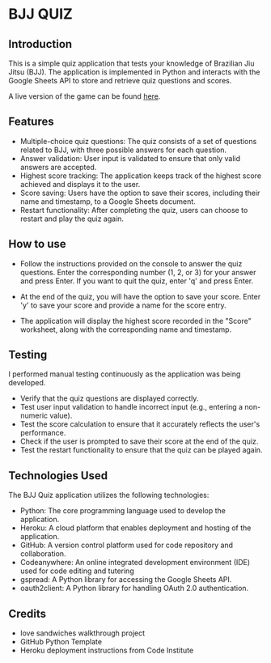 # BJJ QUIZ

## Introduction

This is a simple quiz application that tests your knowledge of Brazilian Jiu Jitsu (BJJ). The application is implemented in Python and interacts with the Google Sheets API to store and retrieve quiz questions and scores.

A live version of the game can be found [here](https://bjjquiz.herokuapp.com/).



## Features

- Multiple-choice quiz questions: The quiz consists of a set of questions related to BJJ, with three possible answers for each question.
- Answer validation: User input is validated to ensure that only valid answers are accepted.
- Highest score tracking: The application keeps track of the highest score achieved and displays it to the user.
- Score saving: Users have the option to save their scores, including their name and timestamp, to a Google Sheets document.
- Restart functionality: After completing the quiz, users can choose to restart and play the quiz again.



## How to use 

- Follow the instructions provided on the console to answer the quiz questions. Enter the corresponding number (1, 2, or 3) for your answer and press Enter. If you want to quit the quiz, enter 'q' and press Enter.

- At the end of the quiz, you will have the option to save your score. Enter 'y' to save your score and provide a name for the score entry.

- The application will display the highest score recorded in the "Score" worksheet, along with the corresponding name and timestamp.


## Testing

I performed manual testing continuously as the application was being developed.

- Verify that the quiz questions are displayed correctly.
- Test user input validation to handle incorrect input (e.g., entering a non-numeric value).
- Test the score calculation to ensure that it accurately reflects the user's performance.
- Check if the user is prompted to save their score at the end of the quiz.
- Test the restart functionality to ensure that the quiz can be played again.



## Technologies Used
The BJJ Quiz application utilizes the following technologies:
- Python: The core programming language used to develop the application.
- Heroku: A cloud platform that enables deployment and hosting of the application.
- GitHub: A version control platform used for code repository and collaboration.
- Codeanywhere: An online integrated development environment (IDE) used for code editing and tutering 
- gspread: A Python library for accessing the Google Sheets API.
- oauth2client: A Python library for handling OAuth 2.0 authentication.




## Credits

- love sandwiches walkthrough project 
- GitHub Python Template 
- Heroku deployment instructions from Code Institute
